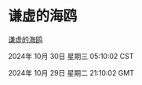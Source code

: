 # 谦虚的海鸥
[谦虚的海鸥](http://219.139.197.74:56308/qxdho/course/base/hotlink/index.php)

2024年 10月 30日 星期三 05:10:02 CST

2024年 10月 29日 星期二 21:10:02 GMT
